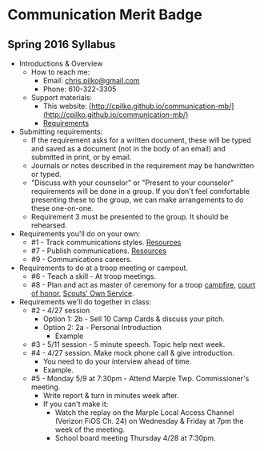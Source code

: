 # Communication Merit Badge

## Spring 2016 Syllabus

   + Introductions & Overview
      - How to reach me:
         + Email: [chris.pilko@gmail.com](mailto:chris.pilko@gmail.com)
         + Phone: 610-322-3305
      - Support materials:
         + This website: [http://cpilko.github.io/communication-mb/](http://cpilko.github.io/communication-mb/)
         + [Requirements](requirements.html)
   + Submitting requirements:
      - If the requirement asks for a written document, these will be typed and saved as a document (not in the body of an email) and submitted in print, or by email.
      - Journals or notes described in the requirement may be handwritten or typed.
      - "Discuss with your counselor" or "Present to your counselor" requirements will be done in a group. If you don't feel comfortable presenting these to the group, we can make arrangements to do these one-on-one.
      - Requirement 3 must be presented to the group. It should be rehearsed.
   + Requirements you'll do on your own:
      - #1 - Track communications styles. [Resources](req_1.html)
      - #7 - Publish communications. [Resources](req_7.html)
      - #9 - Communications careers.
   + Requirements to do at a troop meeting or campout.
      - #6 - Teach a skill - At troop meetings.
      - #8 - Plan and act as master of ceremony for a troop [campfire](pdf/campfire_planner.pdf), [court of honor](pdf/ceremonies.pdf), [Scouts' Own Service](pdf/interfaithservice.pdf).
   + Requirements we'll do together in class:
      - #2 - 4/27 session
          + Option 1: 2b - Sell 10 Camp Cards & discuss your pitch.
          + Option 2: 2a - Personal Introduction
             - Example
      - #3 - 5/11 session - 5 minute speech. Topic help next week.
      - #4 - 4/27 session. Make mock phone call & give introduction.
          + You need to do your interview ahead of time.
          + Example.
      - #5 - Monday 5/9 at 7:30pm - Attend Marple Twp. Commissioner's meeting.
          + Write report & turn in minutes week after.
          + If you can't make it:
             - Watch the replay on the Marple Local Access Channel (Verizon FiOS Ch. 24) on Wednesday & Friday at 7pm the week of the meeting.
             - School board meeting Thursday 4/28 at 7:30pm.

